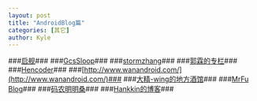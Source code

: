 ```yaml
---
layout: post
title: "AndroidBlog篇"
categories: [其它]
author: Kyle
---
```




###[启舰](http://blog.csdn.net/harvic880925/)###
###[GcsSloop](http://www.gcssloop.com/customview/CustomViewIndex/)###
###[stormzhang](http://stormzhang.com/)###
###[郭霖的专栏](http://blog.csdn.net/guolin_blog)###
###[Hencoder](http://hencoder.com/)###
###[http://www.wanandroid.com/](http://www.wanandroid.com/)###
###[大精-wing的地方酒馆](http://androidwing.net/)###
###[MrFu Blog](https://mrfu.me/)###
###[码农明明桑](https://isming.me/archives/)###
###[Hankkin的博客](http://hankkin.cn/)###